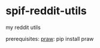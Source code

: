 spif-reddit-utils
=================

my reddit utils

prerequisites:
[praw](http://praw.readthedocs.org/):
pip install praw
